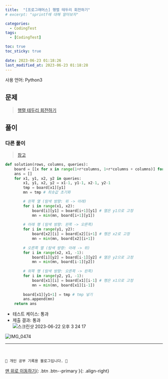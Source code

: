```yaml
---
title:  "[프로그래머스] 행렬 테두리 회전하기"
# excerpt: "sprintf에 대해 알아보자"

categories:
  - CodingTest
tags:
  - [CodingTest]

toc: true
toc_sticky: true
 
date: 2023-06-23 01:18:26
last_modified_at: 2023-06-23 01:18:28
---
```


사용 언어: Python3

## 문제
> [행렬 테두리 회전하기](https://school.programmers.co.kr/learn/courses/30/lessons/77485?language=python3)

## 풀이
### 다른 풀이
> [참고](https://velog.io/@evencoding/%ED%8C%8C%EC%9D%B4%EC%8D%AC-%ED%94%84%EB%A1%9C%EA%B7%B8%EB%9E%98%EB%A8%B8%EC%8A%A4-Lv.2-%ED%96%89%EB%A0%AC-%ED%85%8C%EB%91%90%EB%A6%AC-%ED%9A%8C%EC%A0%84%ED%95%98%EA%B8%B0)

```py
def solution(rows, columns, queries):
    board = [[x for x in range(1+r*columns, 1+r*columns + columns)] for r in range(rows)]
    ans = []
    for x1, y1, x2, y2 in queries:
        x1, y1, x2, y2 = x1-1, y1-1, x2-1, y2-1
        tmp = board[x1][y1]
        mn = tmp # 최솟값 초기화

        # 왼쪽 열 (탐색 방향: 위 -> 아래)
        for i in range(x1, x2):
            board[i][y1] = board[i+1][y1] # 열은 y1으로 고정
            mn = min(mn, board[i+1][y1])
        
        # 아래 행 (탐색 방향: 왼쪽 -> 오른쪽)
        for i in range(y1, y2):
            board[x2][i] = board[x2][i+1] # 행은 x2로 고정
            mn = min(mn, board[x2][i+1])
        
        # 오른쪽 열 (탐색 방향: 아래 -> 위)
        for i in range(x2, x1, -1):
            board[i][y2] = board[i-1][y2] # 열은 y2으로 고정
            mn = min(mn, board[i-1][y2])
        
        # 위쪽 행 (탐색 방향: 오른쪽 -> 왼쪽)
        for i in range(y2, y1, -1):
            board[x1][i] = board[x1][i-1] # 행은 x1으로 고정
            mn = min(mn, board[x1][i-1])
            
        board[x1][y1+1] = tmp # tmp 넣기
        ans.append(mn)
    return ans
```
- 테스트 케이스: 통과
- 제출 결과: 통과<br>
![스크린샷 2023-06-22 오후 3 24 17](https://github.com/minju412/jenkins-test/assets/59405576/ac6cdb0d-bc53-4071-9066-e6d6335fd662)

![IMG_0474](https://github.com/minju412/jenkins-test/assets/59405576/8c189fea-0462-40ef-9974-a1628225ef79)






***
<br>


    💛 개인 공부 기록용 블로그입니다. 👻

[맨 위로 이동하기](#){: .btn .btn--primary }{: .align-right}